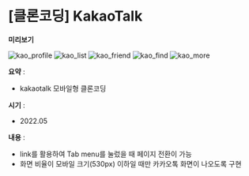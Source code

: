 # [클론코딩] KakaoTalk

**미리보기**

![kao_profile](https://user-images.githubusercontent.com/104907318/184522472-7d6eff4f-3f7a-49f2-8591-801c6eb7a964.png)
![kao_list](https://user-images.githubusercontent.com/104907318/184522473-0097e1d5-913a-48a4-89da-0b619178d6ac.png)
![kao_friend](https://user-images.githubusercontent.com/104907318/184522476-804b1572-6b99-4705-a9be-b838464fd475.png)
![kao_find](https://user-images.githubusercontent.com/104907318/184522477-5f76ffde-9647-4b19-804c-4ebf04c81611.png)
![kao_more](https://user-images.githubusercontent.com/104907318/184522479-2c3c4396-deea-4089-a3e8-5f7cca983e75.png)

**요약** :

- kakaotalk 모바일형 클론코딩

**시기** : 

- 2022.05

**내용** :

- link를 활용하여 Tab menu를 눌렀을 때 페이지 전환이 가능
- 화면 비율이 모바일 크기(530px) 이하일 때만 카카오톡 화면이 나오도록 구현
